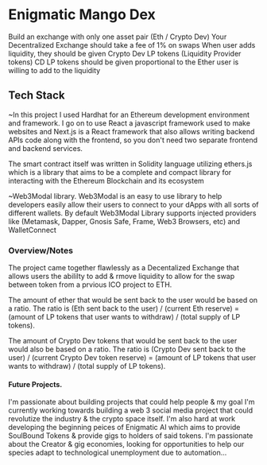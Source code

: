 # Enigmatic Mango Dex
Build an exchange with only one asset pair (Eth / Crypto Dev)
Your Decentralized Exchange should take a fee of 1% on swaps
When user adds liquidity, they should be given Crypto Dev LP tokens (Liquidity Provider tokens)
CD LP tokens should be given proportional to the Ether user is willing to add to the liquidity

## Tech Stack
~In this project I used Hardhat for an Ethereum development environment and framework. I go on to use React a javascript framework used to make websites and Next.js is a React framework that also allows writing backend APIs code along with the frontend, so you don't need two separate frontend and backend services.

The smart contract itself was written in Solidity language utilizing ethers.js which is a library that aims to be a complete and compact library for interacting with the Ethereum Blockchain and its ecosystem

~Web3Modal library. Web3Modal is an easy to use library to help developers easily allow their users to connect to your dApps with all sorts of different wallets. By default Web3Modal Library supports injected providers like (Metamask, Dapper, Gnosis Safe, Frame, Web3 Browsers, etc) and WalletConnect

### Overview/Notes
The project came together flawlessly as a Decentalized Exchange that allows users the abililty to add & rmove liquidity to allow for the swap between token from a prvious ICO project to ETH.

The amount of ether that would be sent back to the user would be based on a ratio. The ratio is (Eth sent back to the user) / (current Eth reserve) = (amount of LP tokens that user wants to withdraw) / (total supply of LP tokens).

The amount of Crypto Dev tokens that would be sent back to the user would also be based on a ratio. The ratio is (Crypto Dev sent back to the user) / (current Crypto Dev token reserve) = (amount of LP tokens that user wants to withdraw) / (total supply of LP tokens).

#### Future Projects.
I'm passionate about building projects that could help people & my goal I'm currently working towards building a web 3 social media project that could revolutize the industry & the crypto space itself.  I'm also hard at work developing the beginning peices of Enigmatic AI which aims to provide SoulBound Tokens & provide gigs to holders of said tokens.  I'm passionate about the Creator & gig economies, looking for opportunities to help our species adapt to technological unemployment due to automation...
